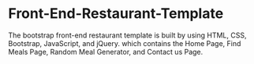 # Front-End-Restaurant-Template
The bootstrap front-end restaurant template is built by using HTML, CSS, Bootstrap, JavaScript, and jQuery. which contains the Home Page, Find Meals Page, Random Meal Generator, and Contact us Page.

